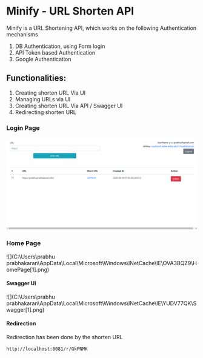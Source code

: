 # **Minify - URL Shorten API**

Minify is a URL Shortening API, which works on the following Authentication mechanisms

1. DB Authentication, using Form login
2. API Token based Authentication
3. Google Authentication

## Functionalities:

1. Creating shorten URL Via UI
2. Managing URLs via UI
3. Creating shorten URL Via API / Swagger UI
4. Redirecting shorten URL

### Login Page

![](images/HomePage.png)

### Home Page

![](C:\Users\prabhu prabhakaran\AppData\Local\Microsoft\Windows\INetCache\IE\OVA3BQZ9\HomePage[1].png)

#### Swagger UI

![](C:\Users\prabhu prabhakaran\AppData\Local\Microsoft\Windows\INetCache\IE\YUDV77QK\Swagger[1].png)

#### Redirection

Redirection has been done by the shorten URL

```
http://localhost:8081/r/GkPNMK
```

